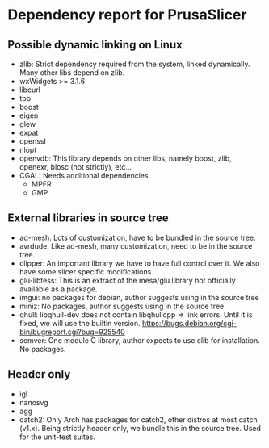 # Dependency report for PrusaSlicer
## Possible dynamic linking on Linux
* zlib: Strict dependency required from the system, linked dynamically. Many other libs depend on zlib.
* wxWidgets >= 3.1.6
* libcurl
* tbb
* boost
* eigen
* glew
* expat
* openssl
* nlopt
* openvdb: This library depends on other libs, namely boost, zlib, openexr, blosc (not strictly), etc... 
* CGAL: Needs additional dependencies
    * MPFR 
    * GMP

## External libraries in source tree
* ad-mesh: Lots of customization, have to be bundled in the source tree.
* avrdude: Like ad-mesh, many customization, need to be in the source tree.
* clipper: An important library we have to have full control over it. We also have some slicer specific modifications.
* glu-libtess: This is an extract of the mesa/glu library not officially available as a package.
* imgui: no packages for debian, author suggests using in the source tree
* miniz: No packages, author suggests using in the source tree
* qhull: libqhull-dev does not contain libqhullcpp => link errors. Until it is fixed, we will use the builtin version. https://bugs.debian.org/cgi-bin/bugreport.cgi?bug=925540
* semver: One module C library, author expects to use clib for installation. No packages.

## Header only
* igl
* nanosvg
* agg
* catch2: Only Arch has packages for catch2, other distros at most catch (v1.x). Being strictly header only, we bundle this in the source tree. Used for the unit-test suites.


